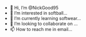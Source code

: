 - 👋 Hi, I’m @NickGood95
- 👀 I’m interested in softball...
- 🌱 I’m currently learning softwear...
- 💞️ I’m looking to collaborate on ...
- 📫 How to reach me in email...

<!---
NickGood95/NickGood95 is a ✨ special ✨ repository because its `README.md` (this file) appears on your GitHub profile.
You can click the Preview link to take a look at your changes.
--->

